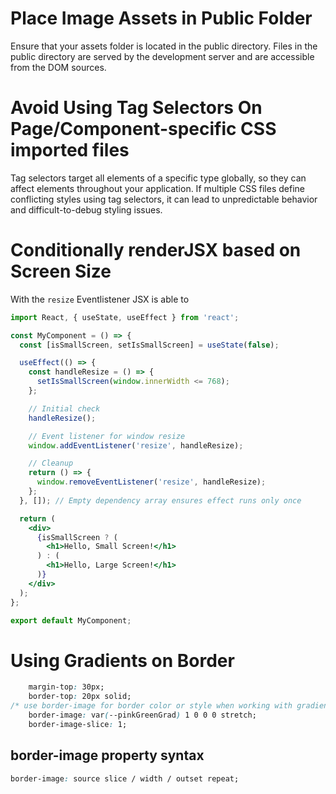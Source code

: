 
# Place Image Assets in Public Folder
Ensure that your assets folder is located in the public directory. Files in the public directory are served by the development server and are accessible from the DOM sources.

# Avoid Using Tag Selectors On Page/Component-specific CSS imported files
Tag selectors target all elements of a specific type globally, so they can affect elements throughout your application. If multiple CSS files define conflicting styles using tag selectors, it can lead to unpredictable behavior and difficult-to-debug styling issues.

# Conditionally renderJSX based on Screen Size
With the `resize` Eventlistener JSX is able to 
```jsx
import React, { useState, useEffect } from 'react';

const MyComponent = () => {
  const [isSmallScreen, setIsSmallScreen] = useState(false);

  useEffect(() => {
    const handleResize = () => {
      setIsSmallScreen(window.innerWidth <= 768);
    };

    // Initial check
    handleResize();

    // Event listener for window resize
    window.addEventListener('resize', handleResize);

    // Cleanup
    return () => {
      window.removeEventListener('resize', handleResize);
    };
  }, []); // Empty dependency array ensures effect runs only once

  return (
    <div>
      {isSmallScreen ? (
        <h1>Hello, Small Screen!</h1>
      ) : (
        <h1>Hello, Large Screen!</h1>
      )}
    </div>
  );
};

export default MyComponent;
```

# Using Gradients on Border

```css
    margin-top: 30px;
    border-top: 20px solid;
/* use border-image for border color or style when working with gradients or images  */
    border-image: var(--pinkGreenGrad) 1 0 0 0 stretch;
    border-image-slice: 1; 
```
##  border-image property syntax
```css
border-image: source slice / width / outset repeat;
```


